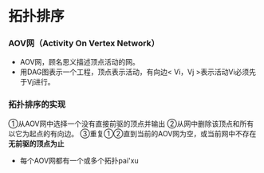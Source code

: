


# 拓扑排序
### AOV网（Activity On Vertex Network）
- AOV网，顾名思义描述顶点活动的网。
- 用DAG图表示一个工程，顶点表示活动，有向边< Vi，Vj >表示活动Vi必须先于Vj进行。

### 拓扑排序的实现
①从AOV网中选择一个没有直接前驱的顶点并输出
②从网中删除该顶点和所有以它为起点的有向边。
③重复①②直到当前的AOV网为空，或当前网中不存在**无前驱的顶点为止**

- 每个AOV网都有一个或多个拓扑pai'xu


<!--stackedit_data:
eyJoaXN0b3J5IjpbNTkyNzg2MTU5LC0xNDcyMjUxNTYyLDQ4MT
Q4ODgwM119
-->